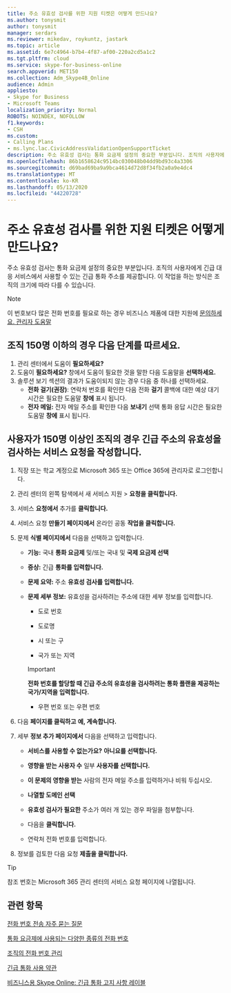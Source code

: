 ```yaml
---
title: 주소 유효성 검사를 위한 지원 티켓은 어떻게 만드나요?
ms.author: tonysmit
author: tonysmit
manager: serdars
ms.reviewer: mikedav, roykuntz, jastark
ms.topic: article
ms.assetid: 6e7c4964-b7b4-4f87-af00-220a2cd5a1c2
ms.tgt.pltfrm: cloud
ms.service: skype-for-business-online
search.appverid: MET150
ms.collection: Adm_Skype4B_Online
audience: Admin
appliesto:
- Skype for Business
- Microsoft Teams
localization_priority: Normal
ROBOTS: NOINDEX, NOFOLLOW
f1.keywords:
- CSH
ms.custom:
- Calling Plans
- ms.lync.lac.CivicAddressValidationOpenSupportTicket
description: 주소 유효성 검사는 통화 요금제 설정의 중요한 부분입니다. 조직의 사용자에게 긴급 대응 서비스에서 사용할 수 있는 긴급 통화 주소를 제공합니다.
ms.openlocfilehash: 86b1658624c9514bc030048b04dd9bd93c4a3306
ms.sourcegitcommit: d69bad69ba9a9bca4614d72d8f34fb2a0a9e4dc4
ms.translationtype: MT
ms.contentlocale: ko-KR
ms.lasthandoff: 05/13/2020
ms.locfileid: "44220728"
---
```

# <a name="how-do-i-create-a-support-ticket-for-address-validation"></a>주소 유효성 검사를 위한 지원 티켓은 어떻게 만드나요?

주소 유효성 검사는 통화 요금제 설정의 중요한 부분입니다. 조직의 사용자에게 긴급 대응 서비스에서 사용할 수 있는 긴급 통화 주소를 제공합니다. 이 작업을 하는 방식은 조직의 크기에 따라 다를 수 있습니다.

> [!NOTE]
> 이 번호보다 많은 전화 번호를 필요로 하는 경우 비즈니스 제품에 대한 지원에 [문의하세요. 관리자 도움말](https://support.office.com/article/32a17ca7-6fa0-4870-8a8d-e25ba4ccfd4b)


## <a name="for-organizations-150-or-less-follow-these-steps"></a>조직 150명 이하의 경우 다음 단계를 따르세요.
1. 관리 센터에서 도움이 **필요하세요?**
2. 도움이 **필요하세요?** 창에서 도움이 필요한 것을 말한 다음 도움말을 **선택하세요.**
3. 솔루션 보기 섹션의 결과가 도움이되지 않는 경우 다음 중 하나를 선택하세요. 
    - **전화 걸기(권장)**: 연락처 번호를 확인한 다음 전화 **걸기** 콜백에 대한 예상 대기 시간은 필요한 도움말 **창에** 표시 됩니다.
    - **전자 메일:** 전자 메일 주소를 확인한 다음 **보내기** 선택 통화 응답 시간은 필요한 도움말 **창에** 표시 됩니다.

## <a name="for-organizations-with-more-than-150-users-create-a-service-request-to-validate-an-emergency-address"></a>사용자가 150명 이상인 조직의 경우 긴급 주소의 유효성을 검사하는 서비스 요청을 작성합니다.

1. 직장 또는 학교 계정으로 Microsoft 365 또는 Office 365에 관리자로 로그인합니다.
    
2. 관리 센터의 왼쪽 탐색에서 새 서비스 지원  >  **요청을 클릭합니다.**
    
3. 서비스 **요청에서** 추가를 **클릭합니다.**
    
4. 서비스 요청 **만들기 페이지에서** 온라인 공동 **작업을 클릭합니다.**
    
5. 문제 **식별 페이지에서** 다음을 선택하고 입력합니다.
    
   - **기능:** 국내 **통화 요금제** 및/또는 국내 및 **국제 요금제 선택**
    
   - **증상:** 긴급 **통화를 입력합니다.**
    
   - **문제 요약:** 주소 **유효성 검사를 입력합니다.**
    
   - **문제 세부 정보:** 유효성을 검사하려는 주소에 대한 세부 정보를 입력합니다.
    
      - 도로 번호
    
      - 도로명
    
      - 시 또는 구
    
      - 국가 또는 지역
    
     > [!IMPORTANT]
     > **전화 번호를 할당할 때 긴급 주소의 유효성을 검사하려는 통화 플랜을 제공하는 국가/지역을 입력합니다.**
  
      - 우편 번호 또는 우편 번호
    
6. 다음 **페이지를 클릭하고** **예, 계속합니다.**
    
7. 세부 **정보 추가 페이지에서** 다음을 선택하고 입력합니다.
    
   - **서비스를 사용할 수 없는가요?** **아니요를 선택합니다.**
    
   - **영향을 받는 사용자 수** 일부 **사용자를 선택합니다.**
    
   - **이 문제의 영향을 받는** 사람의 전자 메일 주소를 입력하거나 비워 두십시오.
    
   - **나열할 도메인 선택**
    
   - **유효성 검사가 필요한** 주소가 여러 개 있는 경우 파일을 첨부합니다.
    
   - 다음을 **클릭합니다.**
    
   - 연락처 전화 번호를 입력합니다.
    
8. 정보를 검토한 다음 요청 **제출을 클릭합니다.**
    
> [!TIP]
> 참조 번호는 Microsoft 365 관리 센터의 서비스 요청 페이지에 나열됩니다. 
  
## <a name="related-topics"></a>관련 항목
[전화 번호 전송 자주 묻는 질문](/microsoftteams/transferring-phone-numbers-common-questions)

[통화 요금제에 사용되는 다양한 종류의 전화 번호](/microsoftteams/different-kinds-of-phone-numbers-used-for-calling-plans)

[조직의 전화 번호 관리](/microsoftteams/manage-phone-numbers-for-your-organization)

[긴급 통화 사용 약관](/microsoftteams/emergency-calling-terms-and-conditions)

[비즈니스용 Skype Online: 긴급 통화 고지 사항 레이블](https://github.com/MicrosoftDocs/OfficeDocs-SkypeForBusiness/blob/live/Teams/downloads/emergency-calling/emergency-calling-label-(en-us)-(v.1.0).zip?raw=true)

  
 
